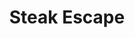 ---
template: Post
title: Steak Escape
tags: Sandwiches
category: National Chain
phone: 901-853-1655
website: http://steakescapecollierville.com/
services: carry-out, delivery
---